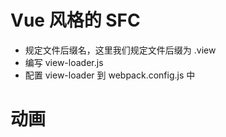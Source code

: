 # Vue 风格的 SFC

- 规定文件后缀名，这里我们规定文件后缀为 .view
- 编写 view-loader.js
- 配置 view-loader 到 webpack.config.js 中

# 动画